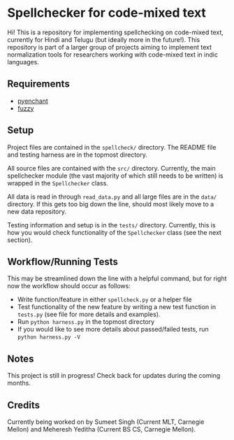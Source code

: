 # Spellchecker for code-mixed text

Hi! This is a repository for implementing spellchecking on code-mixed text, currently for Hindi and Telugu (but ideally more in the future!). This repository is part of a larger group of projects aiming to implement text normalization tools for researchers working with code-mixed text in indic languages.

## Requirements

- [pyenchant](https://github.com/rfk/pyenchant)
- [fuzzy](https://pypi.org/project/Fuzzy/)

## Setup

Project files are contained in the `spellcheck/` directory. The README file and testing harness are in the topmost directory.

All source files are contained with the `src/` directory. Currently, the main spellchecker module (the vast majority of which still needs to be written) is wrapped in the `Spellchecker` class.

All data is read in through `read_data.py` and all large files are in the `data/` directory. If this gets too big down the line, should most likely move to a new data repository.

Testing information and setup is in the `tests/` directory. Currently, this is how you would check functionality of the `Spellchecker` class (see the next section).

## Workflow/Running Tests

This may be streamlined down the line with a helpful command, but for right now the workflow should occur as follows:

- Write function/feature in either `spellcheck.py` or a helper file
- Test functionality of the new feature by writing a new test function in `tests.py` (see file for more details and examples).
- Run `python harness.py` in the topmost directory
- If you would like to see more details about passed/failed tests, run `python harness.py -V`

## Notes

This project is still in progress! Check back for updates during the coming months.

## Credits

Currently being worked on by Sumeet Singh (Current MLT, Carnegie Mellon) and Meheresh Yeditha (Current BS CS, Carnegie Mellon).
